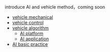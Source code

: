  introduce AI and vehicle method，coming soon

 
* [vehicle mechanical]()
* [vehicle control]()
* [vehicle algorithm]()
    * [AI platform]()
    * [AI application]()
* [AI basic practice]()
